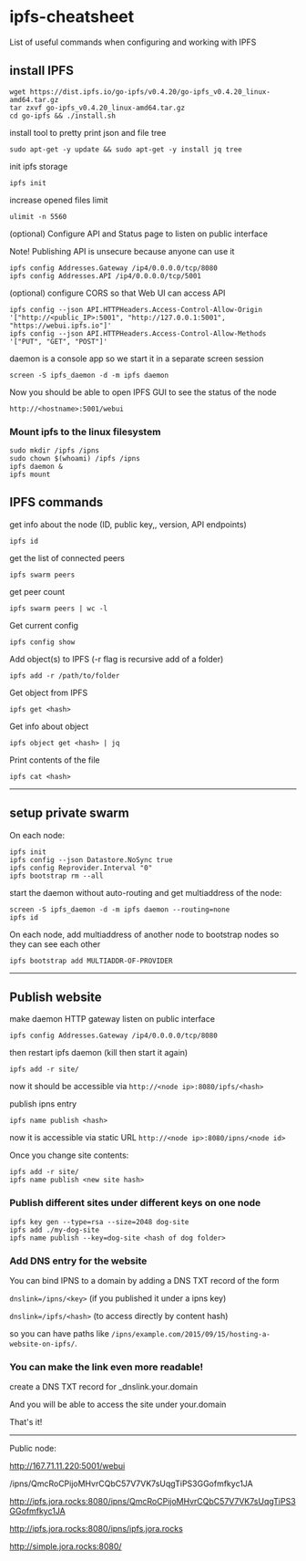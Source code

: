 # ipfs-cheatsheet
List of useful commands when configuring and working with IPFS


## install IPFS
```
wget https://dist.ipfs.io/go-ipfs/v0.4.20/go-ipfs_v0.4.20_linux-amd64.tar.gz
tar zxvf go-ipfs_v0.4.20_linux-amd64.tar.gz
cd go-ipfs && ./install.sh
```

install tool to pretty print json and file tree
```
sudo apt-get -y update && sudo apt-get -y install jq tree
```

init ipfs storage
```
ipfs init
```

increase opened files limit
```
ulimit -n 5560
```
(optional) Configure API and Status page to listen on public interface

Note! Publishing API is unsecure because anyone can use it
```
ipfs config Addresses.Gateway /ip4/0.0.0.0/tcp/8080
ipfs config Addresses.API /ip4/0.0.0.0/tcp/5001
```
(optional) configure CORS so that Web UI can access API
```
ipfs config --json API.HTTPHeaders.Access-Control-Allow-Origin '["http://<public_IP>:5001", "http://127.0.0.1:5001", "https://webui.ipfs.io"]'
ipfs config --json API.HTTPHeaders.Access-Control-Allow-Methods '["PUT", "GET", "POST"]'
```


daemon is a console app so we start it in a separate screen session
```
screen -S ipfs_daemon -d -m ipfs daemon
```
Now you should be able to open IPFS GUI to see the status of the node
```
http://<hostname>:5001/webui
```

### Mount ipfs to the linux filesystem

```
sudo mkdir /ipfs /ipns
sudo chown $(whoami) /ipfs /ipns
ipfs daemon &
ipfs mount
```


## IPFS commands

get info about the node (ID, public key,, version, API endpoints)
```
ipfs id
```

get the list of connected peers
```
ipfs swarm peers
```

get peer count
```
ipfs swarm peers | wc -l
```
Get current config
```
ipfs config show
```
Add object(s) to IPFS (-r flag is recursive add of a folder)
```
ipfs add -r /path/to/folder
```
Get object from IPFS
```
ipfs get <hash>
```
Get info about object
```
ipfs object get <hash> | jq
```
Print contents of the file
```
ipfs cat <hash>
```



-----------------
## setup private swarm

On each node:
```
ipfs init
ipfs config --json Datastore.NoSync true
ipfs config Reprovider.Interval "0"
ipfs bootstrap rm --all
```

start the daemon without auto-routing and get multiaddress of the node:
```
screen -S ipfs_daemon -d -m ipfs daemon --routing=none
ipfs id
```
On each node, add multiaddress of another node to bootstrap nodes so they can see each other
```
ipfs bootstrap add MULTIADDR-OF-PROVIDER
```
------------------------
## Publish website
make daemon HTTP gateway listen on public interface
```
ipfs config Addresses.Gateway /ip4/0.0.0.0/tcp/8080
```
then restart ipfs daemon (kill then start it again)
```
ipfs add -r site/
```
now it should be accessible via 
`http://<node ip>:8080/ipfs/<hash>`

publish ipns entry
```
ipfs name publish <hash>
```
now it is accessible via static URL
`http://<node ip>:8080/ipns/<node id>`

Once you change site contents:
```
ipfs add -r site/
ipfs name publish <new site hash>
```

### Publish different sites under different keys on one node
```
ipfs key gen --type=rsa --size=2048 dog-site
ipfs add ./my-dog-site
ipfs name publish --key=dog-site <hash of dog folder>
```
### Add DNS entry for the website

You can bind IPNS to a domain by adding a DNS TXT record of the form

`dnslink=/ipns/<key>` (if you published it under a ipns key)

`dnslink=/ipfs/<hash>` (to access directly by content hash)

so you can have paths like `/ipns/example.com/2015/09/15/hosting-a-website-on-ipfs/`.

### You can make the link even more readable!

create a DNS TXT record for _dnslink.your.domain

And you will be able to access the site under your.domain

That's it!

--------------------------
Public node:

http://167.71.11.220:5001/webui

/ipns/QmcRoCPijoMHvrCQbC57V7VK7sUqgTiPS3GGofmfkyc1JA

http://ipfs.jora.rocks:8080/ipns/QmcRoCPijoMHvrCQbC57V7VK7sUqgTiPS3GGofmfkyc1JA

http://ipfs.jora.rocks:8080/ipns/ipfs.jora.rocks

http://simple.jora.rocks:8080/
